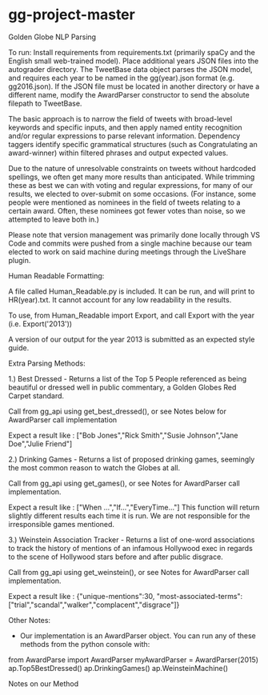 # gg-project-master
Golden Globe NLP Parsing

To run: Install requirements from requirements.txt (primarily spaCy and the English small web-trained model). Place additional years JSON files into the autograder directory. The TweetBase data object parses the JSON model, and requires each year to be named in the gg(year).json format (e.g. gg2016.json). If the JSON file must be located in another directory or have a different name, modify the AwardParser constructor to send the absolute filepath to TweetBase. 

The basic approach is to narrow the field of tweets with broad-level keywords and specific inputs, and then apply named entity recognition and/or regular expressions to parse relevant information. Dependency taggers identify specific grammatical structures (such as Congratulating an award-winner) within filtered phrases and output expected values.

Due to the nature of unresolvable constraints on tweets without hardcoded spellings, we often get many more results than anticipated. While trimming these as best we can with voting and regular expressions, for many of our results, we elected to over-submit on some occasions. (For instance, some people were mentioned as nominees in the field of tweets relating to a certain award. Often, these nominees got fewer votes than noise, so we attempted to leave both in.)

Please note that version management was primarily done locally through VS Code and commits were pushed from a single machine because our team elected to work on said machine during meetings through the LiveShare plugin.

Human Readable Formatting:

A file called Human_Readable.py is included. It can be run, and will print to HR(year).txt. It cannot account for any low readability in the results.

To use, from Human_Readable import Export, and call Export with the year (i.e. Export('2013'))

A version of our output for the year 2013 is submitted as an expected style guide.

Extra Parsing Methods:

1.) Best Dressed - Returns a list of the Top 5 People referenced as being beautiful or dressed well in public commentary, a Golden Globes Red Carpet standard. 

Call from gg_api using get_best_dressed(), or see Notes below for AwardParser call implementation

Expect a result like : ["Bob Jones","Rick Smith","Susie Johnson","Jane Doe","Julie Friend"]

2.) Drinking Games - Returns a list of proposed drinking games, seemingly the most common reason to watch the Globes at all.

Call from gg_api using get_games(), or see Notes for AwardParser call implementation.

Expect a result like : ["When ...","If...","EveryTime..."]
This function will return slightly different results each time it is run. We are not responsible for the irresponsible games mentioned.

3.) Weinstein Association Tracker - Returns a list of one-word associations to track the history of mentions of an infamous Hollywood exec in regards to the scene of Hollywood stars before and after public disgrace.

Call from gg_api using get_weinstein(), or see Notes for AwardParser call implementation.

Expect a result like : {"unique-mentions":30, "most-associated-terms":["trial","scandal","walker","complacent","disgrace"]}



Other Notes:

 - Our implementation is an AwardParser object. You can run any of these methods from the python console with:

from AwardParse import AwardParser
myAwardParser = AwardParser(2015)
ap.Top5BestDressed()
ap.DrinkingGames()
ap.WeinsteinMachine()

Notes on our Method




